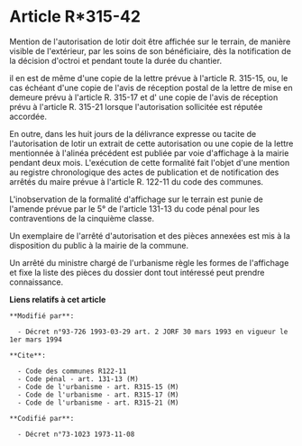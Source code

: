 # Article R*315-42

Mention de l'autorisation de lotir doit être affichée sur le terrain, de manière visible de l'extérieur, par les soins de son
bénéficiaire, dès la notification de la décision d'octroi et pendant toute la durée du chantier.

il en est de même d'une copie de la lettre prévue à l'article R. 315-15, ou, le cas échéant d'une copie de l'avis de
réception postal de la lettre de mise en demeure prévu à l'article R. 315-17 et d' une copie de l'avis de réception prévu à
l'article R. 315-21 lorsque l'autorisation sollicitée est réputée accordée.

En outre, dans les huit jours de la délivrance expresse ou tacite de l'autorisation de lotir un extrait de cette autorisation
ou une copie de la lettre mentionnée à l'alinéa précédent est publiée par voie d'affichage à la mairie pendant deux mois.
L'exécution de cette formalité fait l'objet d'une mention au registre chronologique des actes de publication et de
notification des arrêtés du maire prévue à l'article R. 122-11 du code des communes.

L'inobservation de la formalité d'affichage sur le terrain est punie de l'amende prévue par le 5° de l'article 131-13 du code
pénal pour les contraventions de la cinquième classe.

Un exemplaire de l'arrêté d'autorisation et des pièces annexées est mis à la disposition du public à la mairie de la commune.

Un arrêté du ministre chargé de l'urbanisme règle les formes de l'affichage et fixe la liste des pièces du dossier dont tout
intéressé peut prendre connaissance.

**Liens relatifs à cet article**

	**Modifié par**:

	  - Décret n°93-726 1993-03-29 art. 2 JORF 30 mars 1993 en vigueur le 1er mars 1994

	**Cite**:

	  - Code des communes R122-11
	  - Code pénal - art. 131-13 (M)
	  - Code de l'urbanisme - art. R315-15 (M)
	  - Code de l'urbanisme - art. R315-17 (M)
	  - Code de l'urbanisme - art. R315-21 (M)

	**Codifié par**:

	  - Décret n°73-1023 1973-11-08
